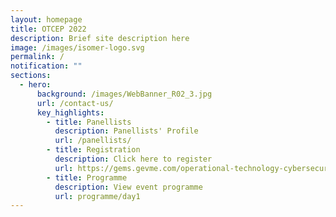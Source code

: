 ```yaml
---
layout: homepage
title: OTCEP 2022
description: Brief site description here
image: /images/isomer-logo.svg
permalink: /
notification: ""
sections:
  - hero:
      background: /images/WebBanner_R02_3.jpg
      url: /contact-us/
      key_highlights:
        - title: Panellists
          description: Panellists' Profile
          url: /panellists/
        - title: Registration
          description: Click here to register
          url: https://gems.gevme.com/operational-technology-cybersecurity-expert-panel-otcep-forum-2022-86911165
        - title: Programme
          description: View event programme
          url: programme/day1
---
```

